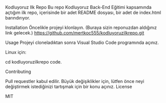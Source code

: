 Kodluyoruz Ilk Repo
Bu repo Kodluyoruz Back-End Eğitimi kapsamında açtığım ilk repo, içerisinde bir adet README dosyası, bir adet de index.html barındırıyor.

Installation
Öncelikle projeyi klonlayın. (Buraya sizin reponuzdan aldığınız link gelecek.)
https://github.com/mertkoc555/kodluyoruzilkrepo.git

Usage
Projeyi cloneladıktan sonra Visual Studio Code programında açınız.

Linux için:

cd kodluyoruzilkrepo
code.

Contributing

Pull requestler kabul edilir. Büyük değişiklikler için, lütfen önce neyi değiştirmek istediğinizi tartışmak için bir konu açınız.
License

MIT

